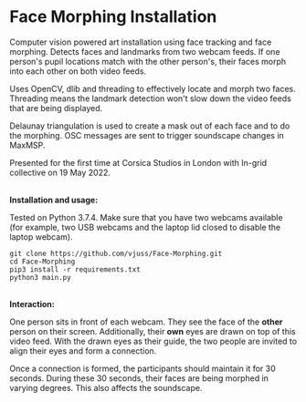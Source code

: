 # Face Morphing Installation

Computer vision powered art installation using face tracking and face morphing. Detects faces and landmarks from two webcam feeds. If one person's pupil locations match with the other person's, their faces morph into each other on both video feeds.

Uses OpenCV, dlib and threading to effectively locate and morph two faces. Threading means the landmark detection won't slow down the video feeds that are being displayed. 

Delaunay triangulation is used to create a mask out of each face and to do the morphing. OSC messages are sent to trigger soundscape changes in MaxMSP.

Presented for the first time at Corsica Studios in London with In-grid collective on 19 May 2022.  
&nbsp; 


**Installation and usage:**

Tested on Python 3.7.4. Make sure that you have two webcams available (for example, two USB webcams and the laptop lid closed to disable the laptop webcam).

```
git clone https://github.com/vjuss/Face-Morphing.git
cd Face-Morphing
pip3 install -r requirements.txt
python3 main.py
```
&nbsp;  
**Interaction:**

One person sits in front of each webcam. They see the face of the **other** person on their screen. Additionally, their **own** eyes are drawn on top of this video feed. With the drawn eyes as their guide, the two people are invited to align their eyes and form a connection. 

Once a connection is formed, the participants should maintain it for 30 seconds. During these 30 seconds, their faces are being morphed in varying degrees. This also affects the soundscape.